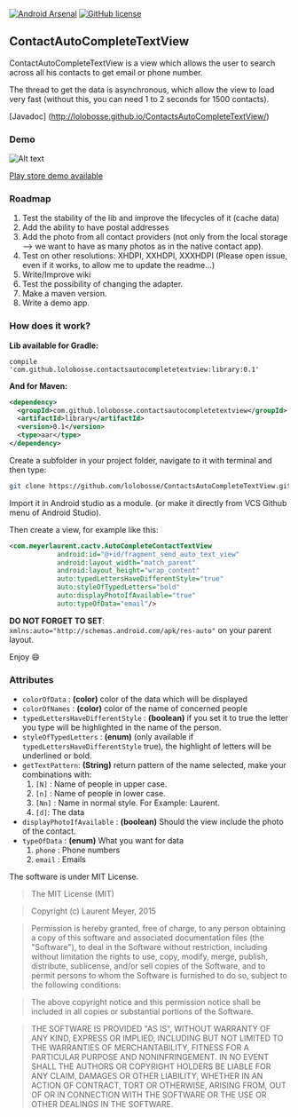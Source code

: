 [![Android Arsenal](https://img.shields.io/badge/Android%20Arsenal-ContactsAutoCompleteTextView-brightgreen.svg?style=flat)](http://android-arsenal.com/details/1/1826)
[![GitHub license](https://img.shields.io/github/license/mashape/apistatus.svg)]()

## ContactAutoCompleteTextView ##

ContactAutoCompleteTextView is a view which allows the user to search across all his contacts to get email or phone number.

The thread to get the data is asynchronous, which allow the view to load very fast (without this, you can need 1 to 2 seconds for 1500 contacts).

[Javadoc] (http://lolobosse.github.io/ContactsAutoCompleteTextView/)

### Demo ###
![Alt text](http://img15.hostingpics.net/pics/884217ezgifcomgifmaker.gif)

[Play store demo available](https://play.google.com/store/apps/details?id=dev.laurentmeyer.contactautocompleteview)
### Roadmap ###

1. Test the stability of the lib and improve the lifecycles of it (cache data)
2. Add the ability to have postal addresses
3. Add the photo from all contact providers (not only from the local storage --> we want to have as many photos as in the native contact app).
4. Test on other resolutions: XHDPI, XXHDPI, XXXHDPI (Please open issue, even if it works, to allow me to update the readme...)
5. Write/Improve wiki
6. Test the possibility of changing the adapter.
7. Make a maven version.
8. Write a demo app.

### How does it work? ###

__Lib available for Gradle:__

```compile 'com.github.lolobosse.contactsautocompletetextview:library:0.1'```

__And for Maven:__

```xml
<dependency>
  <groupId>com.github.lolobosse.contactsautocompletetextview</groupId>
  <artifactId>library</artifactId>
  <version>0.1</version>
  <type>aar</type>
</dependency>
```


Create a subfolder in your project folder, navigate to it with terminal and then type:

```bash
git clone https://github.com/lolobosse/ContactsAutoCompleteTextView.git
```
Import it in Android studio as a module.
(or make it directly from VCS Github menu of Android Studio).

Then create a view, for example like this:

```xml
<com.meyerlaurent.cactv.AutoCompleteContactTextView
            android:id="@+id/fragment_send_auto_text_view"
            android:layout_width="match_parent"
            android:layout_height="wrap_content"
            auto:typedLettersHaveDifferentStyle="true"
            auto:styleOfTypedLetters="bold"
            auto:displayPhotoIfAvailable="true"
            auto:typeOfData="email"/>
```

__DO NOT FORGET TO SET__:
```xmlns:auto="http://schemas.android.com/apk/res-auto"``` on your parent layout.

Enjoy :smile:

### Attributes ###
+ `colorOfData` : __(color)__ color of the data which will be displayed
+ `colorOfNames` : __(color)__ color of the name of concerned people
+ `typedLettersHaveDifferentStyle` : __(boolean)__ if you set it to true the letter you type will be highlighted in the name of the person.
+ `styleOfTypedLetters` : __(enum)__ (only available if `typedLettersHaveDifferentStyle` true), the highlight of letters will be underlined or bold.
+ `getTextPattern`: __(String)__ return pattern of the name selected, make your combinations with:
    1. `[N]` : Name of people in upper case.
    2. `[n]` : Name of people in lower case.
    4. `[Nn]` : Name in normal style. For Example: Laurent.
    3. `[d]`: The data
+ `displayPhotoIfAvailable` : __(boolean)__ Should the view include the photo of the contact.
+ `typeOfData` : __(enum)__ What you want for data
    1. `phone` : Phone numbers
    2. `email` : Emails



The software is under MIT License.

> The MIT License (MIT)

> Copyright (c) Laurent Meyer, 2015

>Permission is hereby granted, free of charge, to any person obtaining a copy
of this software and associated documentation files (the "Software"), to deal
in the Software without restriction, including without limitation the rights
to use, copy, modify, merge, publish, distribute, sublicense, and/or sell
copies of the Software, and to permit persons to whom the Software is
furnished to do so, subject to the following conditions:

>The above copyright notice and this permission notice shall be included in
all copies or substantial portions of the Software.

>THE SOFTWARE IS PROVIDED "AS IS", WITHOUT WARRANTY OF ANY KIND, EXPRESS OR
IMPLIED, INCLUDING BUT NOT LIMITED TO THE WARRANTIES OF MERCHANTABILITY,
FITNESS FOR A PARTICULAR PURPOSE AND NONINFRINGEMENT. IN NO EVENT SHALL THE
AUTHORS OR COPYRIGHT HOLDERS BE LIABLE FOR ANY CLAIM, DAMAGES OR OTHER
LIABILITY, WHETHER IN AN ACTION OF CONTRACT, TORT OR OTHERWISE, ARISING FROM,
OUT OF OR IN CONNECTION WITH THE SOFTWARE OR THE USE OR OTHER DEALINGS IN
THE SOFTWARE.

